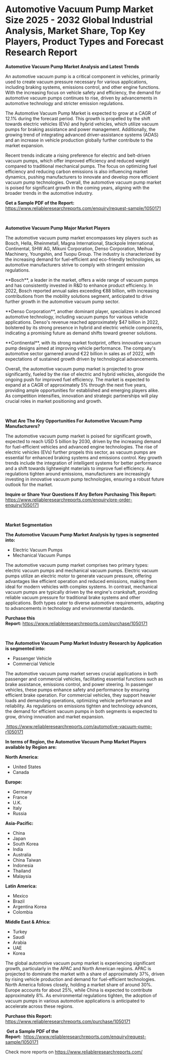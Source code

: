 <p><h1>Automotive Vacuum Pump Market Size 2025 - 2032 Global Industrial Analysis, Market Share, Top Key Players, Product Types and Forecast Research Report</h1></p><p><strong>Automotive Vacuum Pump Market Analysis and Latest Trends</strong></p>
<p><p>An automotive vacuum pump is a critical component in vehicles, primarily used to create vacuum pressure necessary for various applications, including braking systems, emissions control, and other engine functions. With the increasing focus on vehicle safety and efficiency, the demand for automotive vacuum pumps continues to rise, driven by advancements in automotive technology and stricter emission regulations.</p><p>The Automotive Vacuum Pump Market is expected to grow at a CAGR of 12.1% during the forecast period. This growth is propelled by the shift towards electric vehicles (EVs) and hybrid vehicles, which utilize vacuum pumps for braking assistance and power management. Additionally, the growing trend of integrating advanced driver-assistance systems (ADAS) and an increase in vehicle production globally further contribute to the market expansion.</p><p>Recent trends indicate a rising preference for electric and belt-driven vacuum pumps, which offer improved efficiency and reduced weight compared to traditional mechanical pumps. The focus on optimizing fuel efficiency and reducing carbon emissions is also influencing market dynamics, pushing manufacturers to innovate and develop more efficient vacuum pump technologies. Overall, the automotive vacuum pump market is poised for significant growth in the coming years, aligning with the broader trends in the automotive industry.</p></p>
<p><strong>Get a Sample PDF of the Report:&nbsp;</strong> <a href="https://www.reliableresearchreports.com/enquiry/request-sample/1050171?utm_campaign=2109&utm_medium=2&utm_source=Github&utm_content=ia&utm_term=18022025&utm_id=automotive-vacuum-pump">https://www.reliableresearchreports.com/enquiry/request-sample/1050171</a></p>
<p>&nbsp;</p>
<p><strong>Automotive Vacuum Pump Major Market Players</strong></p>
<p><p>The automotive vacuum pump market encompasses key players such as Bosch, Hella, Rheinmetall, Magna International, Stackpole International, Continental, SHW AG, Mikuni Corporation, Denso Corporation, Meihua Machinery, Youngshin, and Tuopu Group. The industry is characterized by the increasing demand for fuel-efficient and eco-friendly technologies, as automotive manufacturers strive to comply with stringent emission regulations.</p><p>**Bosch**, a leader in the market, offers a wide range of vacuum pumps and has consistently invested in R&D to enhance product efficiency. In 2022, Bosch reported annual sales exceeding €88 billion, with increasing contributions from the mobility solutions segment, anticipated to drive further growth in the automotive vacuum pump sector.</p><p>**Denso Corporation**, another dominant player, specializes in advanced automotive technology, including vacuum pumps for various vehicle applications. Denso's revenue reached approximately $47 billion in 2022, bolstered by its strong presence in hybrid and electric vehicle components, indicating a promising future as demand shifts toward greener solutions.</p><p>**Continental**, with its strong market footprint, offers innovative vacuum pump designs aimed at improving vehicle performance. The company's automotive sector garnered around €22 billion in sales as of 2022, with expectations of sustained growth driven by technological advancements.</p><p>Overall, the automotive vacuum pump market is projected to grow significantly, fueled by the rise of electric and hybrid vehicles, alongside the ongoing push for improved fuel efficiency. The market is expected to expand at a CAGR of approximately 5% through the next five years, providing ample opportunities for established and emerging players alike. As competition intensifies, innovation and strategic partnerships will play crucial roles in market positioning and growth.</p></p>
<p>&nbsp;</p>
<p><strong>What Are The Key Opportunities For Automotive Vacuum Pump Manufacturers?</strong></p>
<p><p>The automotive vacuum pump market is poised for significant growth, expected to reach USD 5 billion by 2030, driven by the increasing demand for fuel-efficient vehicles and advanced engine technologies. The rise of electric vehicles (EVs) further propels this sector, as vacuum pumps are essential for enhanced braking systems and emissions control. Key growth trends include the integration of intelligent systems for better performance and a shift towards lightweight materials to improve fuel efficiency. As regulations tighten around emissions, manufacturers are increasingly investing in innovative vacuum pump technologies, ensuring a robust future outlook for the market.</p></p>
<p><strong>Inquire or Share Your Questions If Any Before Purchasing This Report:</strong> <a href="https://www.reliableresearchreports.com/enquiry/pre-order-enquiry/1050171?utm_campaign=2109&utm_medium=2&utm_source=Github&utm_content=ia&utm_term=18022025&utm_id=automotive-vacuum-pump">https://www.reliableresearchreports.com/enquiry/pre-order-enquiry/1050171</a></p>
<p>&nbsp;</p>
<p><strong>Market Segmentation</strong></p>
<p><strong>The Automotive Vacuum Pump Market Analysis by types is segmented into:</strong></p>
<p><ul><li>Electric Vacuum Pumps</li><li>Mechanical Vacuum Pumps</li></ul></p>
<p><p>The automotive vacuum pump market comprises two primary types: electric vacuum pumps and mechanical vacuum pumps. Electric vacuum pumps utilize an electric motor to generate vacuum pressure, offering advantages like efficient operation and reduced emissions, making them ideal for modern vehicles with complex systems. In contrast, mechanical vacuum pumps are typically driven by the engine's crankshaft, providing reliable vacuum pressure for traditional brake systems and other applications. Both types cater to diverse automotive requirements, adapting to advancements in technology and environmental standards.</p></p>
<p><strong>Purchase this Report:&nbsp;</strong><a href="https://www.reliableresearchreports.com/purchase/1050171?utm_campaign=2109&utm_medium=2&utm_source=Github&utm_content=ia&utm_term=18022025&utm_id=automotive-vacuum-pump">https://www.reliableresearchreports.com/purchase/1050171</a></p>
<p>&nbsp;</p>
<p><strong>The Automotive Vacuum Pump Market Industry Research by Application is segmented into:</strong></p>
<p><ul><li>Passenger Vehicle</li><li>Commercial Vehicle</li></ul></p>
<p><p>The automotive vacuum pump market serves crucial applications in both passenger and commercial vehicles, facilitating essential functions such as brake assistance, emissions control, and power steering. In passenger vehicles, these pumps enhance safety and performance by ensuring efficient brake operation. For commercial vehicles, they support heavier loads and demanding operations, optimizing vehicle performance and reliability. As regulations on emissions tighten and technology advances, the demand for efficient vacuum pumps in both segments is expected to grow, driving innovation and market expansion.</p></p>
<p><a href="https://www.reliableresearchreports.com/automotive-vacuum-pump-r1050171?utm_campaign=2109&utm_medium=2&utm_source=Github&utm_content=ia&utm_term=18022025&utm_id=automotive-vacuum-pump">&nbsp;https://www.reliableresearchreports.com/automotive-vacuum-pump-r1050171</a></p>
<p><strong>In terms of Region, the Automotive Vacuum Pump Market Players available by Region are:</strong></p>
<p>
    <p> <strong> North America: </strong>
        <ul>
            <li>United States</li>
            <li>Canada</li>
        </ul>
        </p> 
    <p> <strong> Europe: </strong>
        <ul>
            <li>Germany</li>
            <li>France</li>
            <li>U.K.</li>
            <li>Italy</li>
            <li>Russia</li>
        </ul>
        </p> 
    <p> <strong> Asia-Pacific: </strong>
        <ul>
            <li>China</li>
            <li>Japan</li>
            <li>South Korea</li>
            <li>India</li>
            <li>Australia</li>
            <li>China Taiwan</li>
            <li>Indonesia</li>
            <li>Thailand</li>
            <li>Malaysia</li>
        </ul>
        </p> 
    <p> <strong> Latin America: </strong>
        <ul>
            <li>Mexico</li>
            <li>Brazil</li>
            <li>Argentina Korea</li>
            <li>Colombia</li>
        </ul>
        </p> 
    <p> <strong> Middle East & Africa: </strong>
        <ul>
            <li>Turkey</li>
            <li>Saudi</li>
            <li>Arabia</li>
            <li>UAE</li>
            <li>Korea</li>
        </ul>
    </p>
    </p>
<p><p>The global automotive vacuum pump market is experiencing significant growth, particularly in the APAC and North American regions. APAC is projected to dominate the market with a share of approximately 37%, driven by rising vehicle production and demand for fuel-efficient technologies. North America follows closely, holding a market share of around 30%. Europe accounts for about 25%, while China is expected to contribute approximately 8%. As environmental regulations tighten, the adoption of vacuum pumps in various automotive applications is anticipated to accelerate across these regions.</p></p>
<p><strong>Purchase this Report: </strong><a href="https://www.reliableresearchreports.com/purchase/1050171?utm_campaign=2109&utm_medium=2&utm_source=Github&utm_content=ia&utm_term=18022025&utm_id=automotive-vacuum-pump">https://www.reliableresearchreports.com/purchase/1050171</a></p>
<p>&nbsp;<strong>Get a Sample PDF of the Report:&nbsp;&nbsp;</strong><a href="https://www.reliableresearchreports.com/enquiry/request-sample/1050171?utm_campaign=2109&utm_medium=2&utm_source=Github&utm_content=ia&utm_term=18022025&utm_id=automotive-vacuum-pump">https://www.reliableresearchreports.com/enquiry/request-sample/1050171</a></p>
<p><strong></strong></p>
<p>Check more reports on <a href="https://www.reliableresearchreports.com/?utm_campaign=2109&utm_medium=2&utm_source=Github&utm_content=ia&utm_term=18022025&utm_id=automotive-vacuum-pump">https://www.reliableresearchreports.com/</a></p>